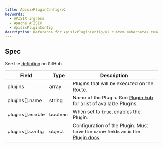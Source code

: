 ```yaml
---
title: ApisixPluginConfig/v2
keywords:
  - APISIX ingress
  - Apache APISIX
  - ApisixPluginConfig
description: Reference for ApisixPluginConfig/v2 custom Kubernetes resource.
---
```

<!--
#
# Licensed to the Apache Software Foundation (ASF) under one or more
# contributor license agreements.  See the NOTICE file distributed with
# this work for additional information regarding copyright ownership.
# The ASF licenses this file to You under the Apache License, Version 2.0
# (the "License"); you may not use this file except in compliance with
# the License.  You may obtain a copy of the License at
#
#     http://www.apache.org/licenses/LICENSE-2.0
#
# Unless required by applicable law or agreed to in writing, software
# distributed under the License is distributed on an "AS IS" BASIS,
# WITHOUT WARRANTIES OR CONDITIONS OF ANY KIND, either express or implied.
# See the License for the specific language governing permissions and
# limitations under the License.
#
-->

## Spec

See the [definition](https://github.com/api7/api7-ingress-controller/blob/master/samples/deploy/crd/v1/ApisixPluginConfig.yaml) on GitHub.

| Field            | Type    | Description                                                                                                                                    |
|------------------|---------|------------------------------------------------------------------------------------------------------------------------------------------------|
| plugins          | array   | Plugins that will be executed on the Route.                                                                                                    |
| plugins[].name   | string  | Name of the Plugin. See [Plugin hub](https://apisix.apache.org/plugins/) for a list of available Plugins.                                      |
| plugins[].enable | boolean | When set to `true`, enables the Plugin.                                                                                                        |
| plugins[].config | object  | Configuration of the Plugin. Must have the same fields as in the [Plugin docs](https://apisix.apache.org/docs/apisix/plugins/batch-requests/). |
